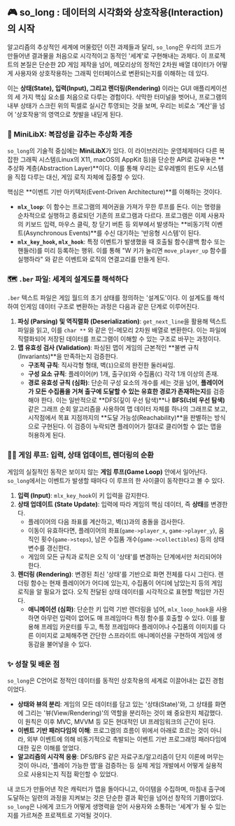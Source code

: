 ## 🎮 so_long : 데이터의 시각화와 상호작용(Interaction)의 시작

알고리즘의 추상적인 세계에 머물렀던 이전 과제들과 달리, `so_long`은 우리의 코드가 만들어낸 결과물을 처음으로 시각적이고 동적인 '세계'로 구현해내는 과제다. 이 프로젝트의 본질은 단순한 2D 게임 제작을 넘어, 메모리상의 정적인 2차원 배열 데이터가 어떻게 사용자와 상호작용하는 그래픽 인터페이스로 변환되는지를 이해하는 데 있다.

이는 **상태(State), 입력(Input), 그리고 렌더링(Rendering)** 이라는 GUI 애플리케이션의 세 가지 핵심 요소를 처음으로 다루는 경험이다. 삭막한 터미널을 벗어나, 프로그램의 내부 상태가 스크린 위의 픽셀로 실시간 투영되는 것을 보며, 우리는 비로소 '계산'을 넘어 '상호작용'의 영역으로 첫발을 내딛게 된다.

### 🎨 MiniLibX: 복잡성을 감추는 추상화 계층

`so_long`의 기술적 중심에는 **MiniLibX**가 있다. 이 라이브러리는 운영체제마다 다른 복잡한 그래픽 시스템(Linux의 X11, macOS의 AppKit 등)을 단순한 API로 감싸놓은 **추상화 계층(Abstraction Layer)**이다. 이를 통해 우리는 로우레벨의 윈도우 시스템을 직접 다루는 대신, 게임 로직 자체에 집중할 수 있다.

핵심은 **이벤트 기반 아키텍처(Event-Driven Architecture)**를 이해하는 것이다.
* **`mlx_loop`**: 이 함수는 프로그램의 제어권을 가져가 무한 루프를 돈다. 이는 명령을 순차적으로 실행하고 종료되던 기존의 프로그램과 다르다. 프로그램은 이제 사용자의 키보드 입력, 마우스 클릭, 창 닫기 버튼 등 외부에서 발생하는 **비동기적 이벤트(Asynchronous Events)**를 수신 대기하는 '반응형 시스템'이 된다.
* **`mlx_key_hook`, `mlx_hook`**: 특정 이벤트가 발생했을 때 호출될 함수(콜백 함수 또는 핸들러)를 미리 등록하는 행위. 이를 통해 "W 키가 눌리면 `move_player_up` 함수를 실행하라" 와 같은 이벤트와 로직의 연결고리를 만들게 된다.

### 🗺️ `.ber` 파일: 세계의 설계도를 해석하다

`.ber` 텍스트 파일은 게임 월드의 초기 상태를 정의하는 '설계도'이다. 이 설계도를 해석하여 인게임 데이터 구조로 변환하는 과정은 다음과 같은 단계로 이루어진다.

1.  **파싱 (Parsing) 및 역직렬화 (Deserialization)**: `get_next_line`을 활용해 텍스트 파일을 읽고, 이를 `char **` 와 같은 인-메모리 2차원 배열로 변환한다. 이는 파일에 직렬화되어 저장된 데이터를 프로그램이 이해할 수 있는 구조로 바꾸는 과정이다.
2.  **맵 유효성 검사 (Validation)**: 파싱된 맵이 게임의 근본적인 **불변 규칙(Invariants)**을 만족하는지 검증한다.
    * **구조적 규칙**: 직사각형 형태, 벽(`1`)으로의 완전한 둘러싸임.
    * **구성 요소 규칙**: 플레이어(`P`) 1개, 출구(`E`)와 수집품(`C`) 각각 1개 이상의 존재.
    * **경로 유효성 규칙 (심화)**: 단순히 구성 요소의 개수를 세는 것을 넘어, **플레이어가 모든 수집품을 거쳐 출구에 도달할 수 있는 유효한 경로가 존재하는지**를 검증해야 한다. 이는 일반적으로 **DFS(깊이 우선 탐색)**나 **BFS(너비 우선 탐색)** 같은 그래프 순회 알고리즘을 사용하여 맵 데이터 자체를 하나의 그래프로 보고, 시작점에서 목표 지점까지의 **도달 가능성(Reachability)**을 판별하는 방식으로 구현된다. 이 검증이 누락되면 플레이어가 절대로 클리어할 수 없는 맵을 허용하게 된다.

### 🏃‍♂️ 게임 루프: 입력, 상태 업데이트, 렌더링의 순환

게임의 실질적인 동작은 보이지 않는 **게임 루프(Game Loop)** 안에서 일어난다. `so_long`에서는 이벤트가 발생할 때마다 이 루프의 한 사이클이 동작한다고 볼 수 있다.

1.  **입력 (Input)**: `mlx_key_hook`이 키 입력을 감지한다.
2.  **상태 업데이트 (State Update)**: 입력에 따라 게임의 핵심 데이터, 즉 **상태**를 변경한다.
    * 플레이어의 다음 좌표를 계산하고, 벽(`1`)과의 충돌을 검사한다.
    * 이동이 유효하다면, 플레이어의 좌표(`game->player_x`, `game->player_y`), 움직인 횟수(`game->steps`), 남은 수집품 개수(`game->collectibles`) 등의 상태 변수를 갱신한다.
    * 게임의 모든 규칙과 로직은 오직 이 '상태'를 변경하는 단계에서만 처리되어야 한다.
3.  **렌더링 (Rendering)**: 변경된 최신 '상태'를 기반으로 화면 전체를 다시 그린다. 렌더링 함수는 현재 플레이어가 어디에 있는지, 수집품이 어디에 남았는지 등의 게임 로직을 알 필요가 없다. 오직 전달된 상태 데이터를 시각적으로 표현할 책임만 가진다.
    * **애니메이션 (심화)**: 단순한 키 입력 기반 렌더링을 넘어, `mlx_loop_hook`을 사용하면 아무런 입력이 없어도 매 프레임마다 특정 함수를 호출할 수 있다. 이를 활용해 프레임 카운터를 두고, 특정 프레임마다 플레이어나 수집품의 이미지를 다른 이미지로 교체해주면 간단한 스프라이트 애니메이션을 구현하여 게임에 생동감을 불어넣을 수 있다.

### ✨ 성찰 및 배운 점

`so_long`은 C언어로 정적인 데이터를 동적인 상호작용의 세계로 이끌어내는 값진 경험이었다.

* **상태와 뷰의 분리**: 게임의 모든 데이터를 담고 있는 '상태(State)'와, 그 상태를 화면에 그리는 '뷰(View/Rendering)'의 역할을 분리하는 것이 왜 중요한지 체감했다. 이 원칙은 이후 MVC, MVVM 등 모든 현대적인 UI 프레임워크의 근간이 된다.
* **이벤트 기반 패러다임의 이해**: 프로그램의 흐름이 위에서 아래로 흐르는 것이 아니라, 외부 이벤트에 의해 비동기적으로 촉발되는 이벤트 기반 프로그래밍 패러다임에 대한 깊은 이해를 얻었다.
* **알고리즘의 시각적 응용**: DFS/BFS 같은 자료구조/알고리즘이 단지 이론에 머무는 것이 아니라, '플레이 가능한 맵'을 검증하는 등 실제 게임 개발에서 어떻게 실용적으로 사용되는지 직접 확인할 수 있었다.

내 코드가 만들어낸 작은 캐릭터가 맵을 돌아다니고, 아이템을 수집하며, 마침내 출구에 도달하는 일련의 과정을 지켜보는 것은 단순한 결과 확인을 넘어선 창작의 기쁨이었다. `so_long`은 나에게 코드가 어떻게 생명력을 얻어 사용자와 소통하는 '세계'가 될 수 있는지를 가르쳐준 프로젝트로 기억될 것이다.